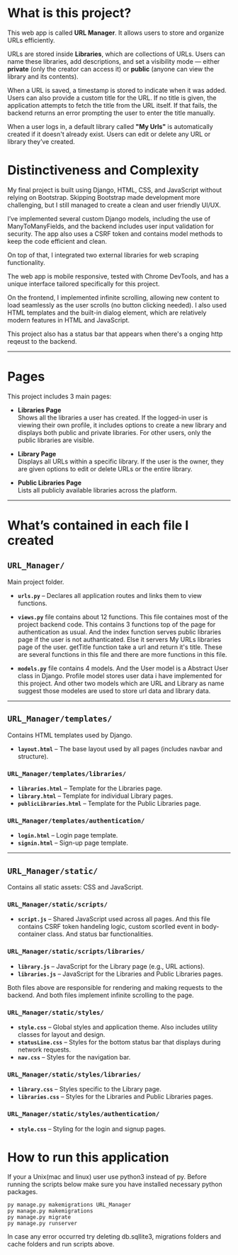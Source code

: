 # What is this project?

This web app is called **URL Manager**. It allows users to store and organize URLs efficiently.

URLs are stored inside **Libraries**, which are collections of URLs. Users can name these libraries, add descriptions, and set a visibility mode — either **private** (only the creator can access it) or **public** (anyone can view the library and its contents).

When a URL is saved, a timestamp is stored to indicate when it was added. Users can also provide a custom title for the URL. If no title is given, the application attempts to fetch the title from the URL itself. If that fails, the backend returns an error prompting the user to enter the title manually.

When a user logs in, a default library called **"My Urls"** is automatically created if it doesn't already exist. Users can edit or delete any URL or library they’ve created.

# Distinctiveness and Complexity

My final project is built using Django, HTML, CSS, and JavaScript without relying on Bootstrap. Skipping Bootstrap made development more challenging, but I still managed to create a clean and user friendly UI/UX.

I’ve implemented several custom Django models, including the use of ManyToManyFields, and the backend includes user input validation for security. The app also uses a CSRF token and contains model methods to keep the code efficient and clean.

On top of that, I integrated two external libraries for web scraping functionality.

The web app is mobile responsive, tested with Chrome DevTools, and has a unique interface tailored specifically for this project.

On the frontend, I implemented infinite scrolling, allowing new content to load seamlessly as the user scrolls (no button clicking needed). I also used HTML templates and the built-in dialog element, which are relatively modern features in HTML and JavaScript.

This project also has a status bar that appears when there's a onging http reqeust to the backend.

---

# Pages

This project includes 3 main pages:

- **Libraries Page**  
  Shows all the libraries a user has created. If the logged-in user is viewing their own profile, it includes options to create a new library and displays both public and private libraries. For other users, only the public libraries are visible.

- **Library Page**  
  Displays all URLs within a specific library. If the user is the owner, they are given options to edit or delete URLs or the entire library.

- **Public Libraries Page**  
  Lists all publicly available libraries across the platform.

---

# What’s contained in each file I created

## `URL_Manager/`
Main project folder.

- **`urls.py`** – Declares all application routes and links them to view functions.

- **`views.py`** file contains about 12 functions. This file containes most of the project backend code. This contains 3 functions top of the page for authentication as usual. And the index function serves public libraries page if the user is not authanticated. Else it servers My URLs libraries page of the user. getTitle function take a url and return it's title. These are several functions in this file and there are more functions in this file.

- **`models.py`** file contains 4 models. And the User model is a Abstract User class in Django. Profile model stores user data i have implemented for this project. And other two models which are URL and Library as name suggest those modeles are used to store url data and library data.
---

## `URL_Manager/templates/`
Contains HTML templates used by Django.

- **`layout.html`** – The base layout used by all pages (includes navbar and structure).

### `URL_Manager/templates/libraries/`

- **`libraries.html`** – Template for the Libraries page.
- **`library.html`** – Template for individual Library pages.
- **`publicLibraries.html`** – Template for the Public Libraries page.

### `URL_Manager/templates/authentication/`

- **`login.html`** – Login page template.
- **`signin.html`** – Sign-up page template.

---

## `URL_Manager/static/`
Contains all static assets: CSS and JavaScript.

### `URL_Manager/static/scripts/`

- **`script.js`** – Shared JavaScript used across all pages. And this file contains CSRF token handeling logic, custom scorlled event in body-container class. And status bar functionalities.


### `URL_Manager/static/scripts/libraries/`

- **`library.js`** – JavaScript for the Library page (e.g., URL actions).
- **`libraries.js`** – JavaScript for the Libraries and Public Libraries pages.

Both files above are responsible for rendering and making requests to the backend. And both files implement infinite scrolling to the page.

### `URL_Manager/static/styles/`

- **`style.css`** – Global styles and application theme. Also includes utility classes for layout and design.
- **`statusLine.css`** – Styles for the bottom status bar that displays during network requests.
- **`nav.css`** – Styles for the navigation bar.

### `URL_Manager/static/styles/libraries/`

- **`library.css`** – Styles specific to the Library page.
- **`libraries.css`** – Styles for the Libraries and Public Libraries pages.

### `URL_Manager/static/styles/authentication/`

- **`style.css`** – Styling for the login and signup pages.

# How to run this application

If your a Unix(mac and linux) user use python3 instead of py.
Before running the scripts below make sure you have installed necessary python packages.

`py manage.py makemigrations URL_Manager`\
`py manage.py makemigrations`\
`py manage.py migrate`\
`py manage.py runserver`

In case any error occurred try deleting db.sqllite3, migrations folders and cache folders and run scripts above.
